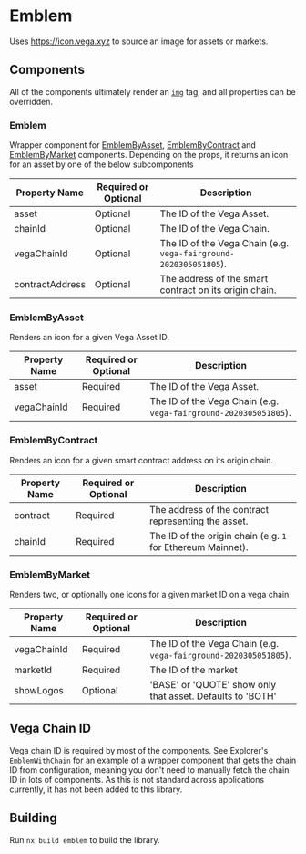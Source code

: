 # Emblem

Uses https://icon.vega.xyz to source an image for assets or markets.

## Components

All of the components ultimately render an [`img`](https://developer.mozilla.org/en-US/docs/Web/HTML/Element/img) tag, and all properties can be overridden.

### Emblem

Wrapper component for [EmblemByAsset](#emblembyasset), [EmblemByContract](#emblembycontract) and [EmblemByMarket](#emblembymarket) components. Depending on the props, it returns an icon for an asset by one of the below subcomponents

| Property Name   | Required or Optional | Description                                                      |
| --------------- | -------------------- | ---------------------------------------------------------------- |
| asset           | Optional             | The ID of the Vega Asset.                                        |
| chainId         | Optional             | The ID of the Vega Chain.                                        |
| vegaChainId     | Optional             | The ID of the Vega Chain (e.g. `vega-fairground-2020305051805`). |
| contractAddress | Optional             | The address of the smart contract on its origin chain.           |

### EmblemByAsset

Renders an icon for a given Vega Asset ID.

| Property Name | Required or Optional | Description                                                      |
| ------------- | -------------------- | ---------------------------------------------------------------- |
| asset         | Required             | The ID of the Vega Asset.                                        |
| vegaChainId   | Required             | The ID of the Vega Chain (e.g. `vega-fairground-2020305051805`). |

### EmblemByContract

Renders an icon for a given smart contract address on its origin chain.

| Property Name | Required or Optional | Description                                                 |
| ------------- | -------------------- | ----------------------------------------------------------- |
| contract      | Required             | The address of the contract representing the asset.         |
| chainId       | Required             | The ID of the origin chain (e.g. `1` for Ethereum Mainnet). |

### EmblemByMarket

Renders two, or optionally one icons for a given market ID on a vega chain

| Property Name | Required or Optional | Description                                                      |
| ------------- | -------------------- | ---------------------------------------------------------------- |
| vegaChainId   | Required             | The ID of the Vega Chain (e.g. `vega-fairground-2020305051805`). |
| marketId      | Required             | The ID of the market                                             |
| showLogos     | Optional             | 'BASE' or 'QUOTE' show only that asset. Defaults to 'BOTH'       |

## Vega Chain ID

Vega chain ID is required by most of the components. See Explorer's `EmblemWithChain` for an example of a wrapper component
that gets the chain ID from configuration, meaning you don't need to manually fetch the chain ID in lots of components. As this
is not standard across applications currently, it has not been added to this library.

## Building

Run `nx build emblem` to build the library.
